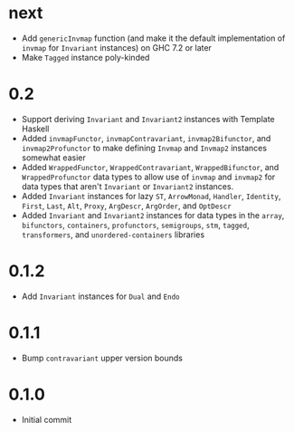 # next
* Add `genericInvmap` function (and make it the default implementation of
  `invmap` for `Invariant` instances) on GHC 7.2 or later
* Make `Tagged` instance poly-kinded

# 0.2
* Support deriving `Invariant` and `Invariant2` instances with Template Haskell
* Added `invmapFunctor`, `invmapContravariant`, `invmap2Bifunctor`, and
  `invmap2Profunctor` to make defining `Invmap` and `Invmap2` instances
  somewhat easier
* Added `WrappedFunctor`, `WrappedContravariant`, `WrappedBifunctor`, and
  `WrappedProfunctor` data types to allow use of `invmap` and `invmap2` for
  data types that aren't `Invariant` or `Invariant2` instances.
* Added `Invariant` instances for lazy `ST`, `ArrowMonad`, `Handler`,
  `Identity`, `First`, `Last`, `Alt`, `Proxy`, `ArgDescr`, `ArgOrder`, and
  `OptDescr`
* Added `Invariant` and `Invariant2` instances for data types in the `array`,
  `bifunctors`, `containers`, `profunctors`, `semigroups`, `stm`, `tagged`,
  `transformers`, and `unordered-containers` libraries

# 0.1.2
* Add `Invariant` instances for `Dual` and `Endo`

# 0.1.1
* Bump `contravariant` upper version bounds

# 0.1.0
* Initial commit

